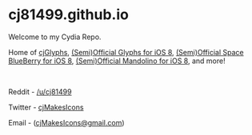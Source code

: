 # cj81499.github.io
Welcome to my Cydia Repo.

Home of [cjGlyphs](https://www.reddit.com/r/iOSthemes/comments/2r45jz/custom_glyphsgotham_icons/), [(Semi)Official Glyphs for iOS 8](https://www.reddit.com/r/iOSthemes/comments/3hnz0d/release_semiofficial_glyphs_for_ios_8/), [(Semi)Official Space BlueBerry for iOS 8](https://www.reddit.com/r/iOSthemes/comments/3m29cs/release_semiofficial_space_blueberry_for_ios_8/), [(Semi)Official Mandolino for iOS 8](https://www.reddit.com/r/iOSthemes/comments/3nx516/release_semiofficial_mandolino_for_ios_8/), and more!

&nbsp;

Reddit - [/u/cj81499](https://www.reddit.com/user/cj81499/)

Twitter - [cjMakesIcons](https://twitter.com/cjMakesIcons)

Email - (cjMakesIcons@gmail.com)
